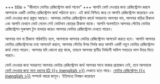 +++
title = "কীভাবে ভোটার রেজিস্ট্রেশন কার্ড পাবেন"
+++
আপনি ভোট দেওয়ার জন্য রেজিস্ট্রেশন করলে আপনাকে একটি ভোটার রেজিস্ট্রেশন কার্ড পাঠানো হবে। এই কার্ড নিশ্চিত করে যে আপনি রেজিস্ট্রেশন করেছেন এবং ভোট দেওয়ার জন্য প্রস্তুত আছেন। আপনার ভোটার রেজিস্ট্রেশন কার্ডে সাধারণত আপনার নাম, আপনার বাড়ির ঠিকানা এবং আপনি যেখানে ভোট দেবেন সেই ভোটদান কেন্দ্রের ঠিকানা থাকে। আপনি অনলাইনে আপনার স্টেটের ভোটার রেজিস্ট্রেশন লুকআপ টুল ব্যবহার করেও আপনার ভোটার রেজিস্ট্রেশন দেখতে পারেন।

আপনার নাম বা ঠিকানা পরিবর্তিত হলে, আপনাকে আপনার ভোটার রেজিস্ট্রেশন আপডেট করতে হবে। আপনি আপনার ভোটার রেজিস্ট্রেশনের তথ্য আপডেট করলে, আপনার স্টেটের উপর নির্ভর করে আপনি একটি নতুন ভোটার রেজিস্ট্রেশন কার্ড পেতে পারেন। আপনার যদি কোনো প্রশ্ন থাকে, তাহলে আপনার স্থানীয় নির্বাচনী অফিস সবচেয়ে ভাল উত্তর দিতে পারবে।  

ভোট দেওয়ার জন্য সাধারণত আপনার ভোটার রেজিস্ট্রেশন কার্ড আপনার সাথে থাকার প্রয়োজন নেই, তবে আপনাকে [ভোট দেওয়ার জন্য অন্য ধরনের ID {{< inenglish >}}](https://www.usa.gov/voter-id) দেখাতে হতে পারে। [ভোটার রেজিস্ট্রেশন {{< inenglish >}}](https://www.usa.gov/voter-registration-card) সম্পর্কে আরো জানুন। ইতিমধ্যে নিবন্ধন করেছেন 

